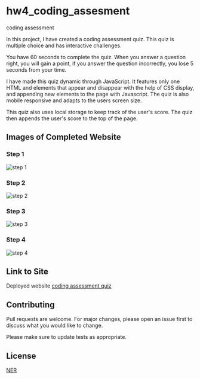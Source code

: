 # hw4_coding_assesment
coding assessment 

In this project, I have created a coding assessment quiz.  This quiz is multiple choice and has interactive challenges. 

You have 60 seconds to complete the quiz. When you answer a question right, you will gain a point, if you answer the question incorrectly, you lose 5 seconds from your time. 

I have made this quiz dynamic through JavaScript. It features only one HTML and elements that appear and disappear with the help of CSS display, and appending new elements to the page with Javascript. The quiz is also mobile responsive and adapts to the users screen size. 

This quiz also uses local storage to keep track of the user's score. The quiz then appends the user's score to the top of the page. 

## Images of Completed Website 

### Step 1

![step 1]()

### Step 2

![step 2]()

### Step 3

![step 3](r)

### Step 4

![step 4]()

## Link to Site

Deployed website [coding assessment quiz]()

## Contributing
Pull requests are welcome. For major changes, please open an issue first to discuss what you would like to change.

Please make sure to update tests as appropriate.

## License
[NER](https://choosealicense.com/licenses/mit/)
